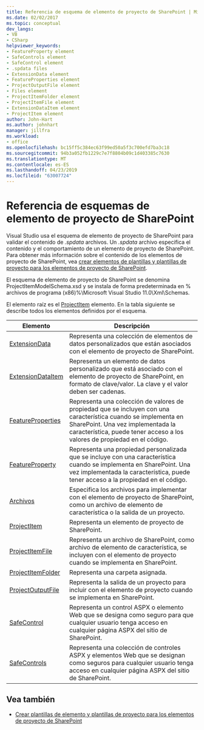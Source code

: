 ```yaml
---
title: Referencia de esquema de elemento de proyecto de SharePoint | Microsoft Docs
ms.date: 02/02/2017
ms.topic: conceptual
dev_langs:
- VB
- CSharp
helpviewer_keywords:
- FeatureProperty element
- SafeControls element
- SafeControl element
- .spdata files
- ExtensionData element
- FeatureProperties element
- ProjectOutputFile element
- Files element
- ProjectItemFolder element
- ProjectItemFile element
- ExtensionDataItem element
- ProjectItem element
author: John-Hart
ms.author: johnhart
manager: jillfra
ms.workload:
- office
ms.openlocfilehash: bc15ff5c384ec63f99ed50a5f3c700efd7ba3c18
ms.sourcegitcommit: 94b3a052fb1229c7e7f8804b09c1d403385c7630
ms.translationtype: MT
ms.contentlocale: es-ES
ms.lasthandoff: 04/23/2019
ms.locfileid: "63007724"
---
```

# <a name="sharepoint-project-item-schema-reference"></a>Referencia de esquemas de elemento de proyecto de SharePoint
  Visual Studio usa el esquema de elemento de proyecto de SharePoint para validar el contenido de *.spdata* archivos. Un *.spdata* archivo especifica el contenido y el comportamiento de un elemento de proyecto de SharePoint. Para obtener más información sobre el contenido de los elementos de proyecto de SharePoint, vea [crear elementos de plantillas y plantillas de proyecto para los elementos de proyecto de SharePoint](../sharepoint/creating-item-templates-and-project-templates-for-sharepoint-project-items.md).

 El esquema de elemento de proyecto de SharePoint se denomina ProjectItemModelSchema.xsd y se instala de forma predeterminada en % archivos de programa (x86)%\Microsoft Visual Studio 11.0\Xml\Schemas.

 El elemento raíz es el [ProjectItem](../sharepoint/projectitem-element.md) elemento. En la tabla siguiente se describe todos los elementos definidos por el esquema.

|Elemento|Descripción|
|-------------|-----------------|
|[ExtensionData](../sharepoint/extensiondata-element.md)|Representa una colección de elementos de datos personalizados que están asociados con el elemento de proyecto de SharePoint.|
|[ExtensionDataItem](../sharepoint/extensiondataitem-element.md)|Representa un elemento de datos personalizado que está asociado con el elemento de proyecto de SharePoint, en formato de clave/valor. La clave y el valor deben ser cadenas.|
|[FeatureProperties](../sharepoint/featureproperties-element.md)|Representa una colección de valores de propiedad que se incluyen con una característica cuando se implementa en SharePoint. Una vez implementada la característica, puede tener acceso a los valores de propiedad en el código.|
|[FeatureProperty](../sharepoint/featureproperty-element.md)|Representa una propiedad personalizada que se incluye con una característica cuando se implementa en SharePoint. Una vez implementada la característica, puede tener acceso a la propiedad en el código.|
|[Archivos](../sharepoint/files-element.md)|Especifica los archivos para implementar con el elemento de proyecto de SharePoint, como un archivo de elemento de característica o la salida de un proyecto.|
|[ProjectItem](../sharepoint/projectitem-element.md)|Representa un elemento de proyecto de SharePoint.|
|[ProjectItemFile](../sharepoint/projectitemfile-element.md)|Representa un archivo de SharePoint, como archivo de elemento de característica, se incluyen con el elemento de proyecto cuando se implementa en SharePoint.|
|[ProjectItemFolder](../sharepoint/projectitemfolder-element.md)|Representa una carpeta asignada.|
|[ProjectOutputFile](../sharepoint/projectoutputfile-element.md)|Representa la salida de un proyecto para incluir con el elemento de proyecto cuando se implementa en SharePoint.|
|[SafeControl](../sharepoint/safecontrol-element.md)|Representa un control ASPX o elemento Web que se designa como seguro para que cualquier usuario tenga acceso en cualquier página ASPX del sitio de SharePoint.|
|[SafeControls](../sharepoint/safecontrols-element.md)|Representa una colección de controles ASPX y elementos Web que se designan como seguros para cualquier usuario tenga acceso en cualquier página ASPX del sitio de SharePoint.|

## <a name="see-also"></a>Vea también
- [Crear plantillas de elemento y plantillas de proyecto para los elementos de proyecto de SharePoint](../sharepoint/creating-item-templates-and-project-templates-for-sharepoint-project-items.md)
